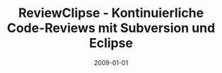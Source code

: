 ---
abstract: ''
authors:
- Mario Bernhart
- Christoph Mayerhofer
- Thomas Grechenig
date: '2009-01-01'
featured: false
links:
- name: Publik
  url: https://publik.tuwien.ac.at/showentry.php?ID=183782&lang=2
publication_types:
- '2'
publishDate: '2009-01-01'
specifics: null
title: ReviewClipse - Kontinuierliche Code-Reviews mit Subversion und Eclipse
url_pdf: ''
---